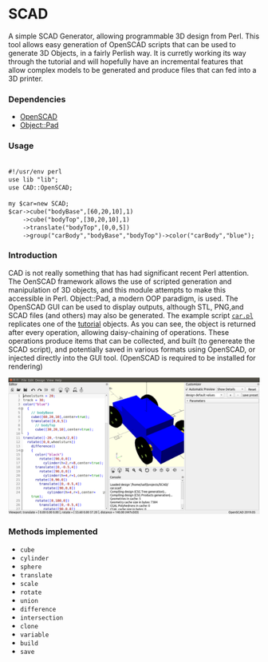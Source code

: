 # SCAD

A simple SCAD Generator, allowing programmable 3D design from Perl.  This tool allows easy generation of
OpenSCAD scripts that can be used to generate 3D Objects, in a fairly Perlish way. It is curretly working
its way through the tutorial and will hopefully have an incremental features that allow complex models to
be generated and produce files that can fed into a 3D printer.  

### Dependencies
* [OpenSCAD](https://openscad.org/documentation.html)
* [Object::Pad](https://metacpan.org/pod/Object::Pad)

### Usage

```

#!/usr/env perl
use lib "lib";
use CAD::OpenSCAD;

my $car=new SCAD;
$car->cube("bodyBase",[60,20,10],1)
    ->cube("bodyTop",[30,20,10],1)
    ->translate("bodyTop",[0,0,5])
    ->group("carBody","bodyBase","bodyTop")->color("carBody","blue");

```

### Introduction

CAD is not really something that has had significant recent Perl attention.  The OenSCAD framework allows
the use of scripted generation and manipulation of 3D objects, and this module attempts to make this
accessible in Perl. Object::Pad, a modern OOP paradigm, is used.  The OpenSCAD GUI can be used to display outputs,
although  STL, PNG,and SCAD files  (and others) may also be generated.  The example script [`car.pl`](https://github.com/saiftynet/SCAD/blob/main/car.pl) 
replicates one of the [tutorial](https://en.wikibooks.org/wiki/OpenSCAD_Tutorial/Chapter_1) objects.  As you can see,
the object is returned after every operation, allowing daisy-chaining of operations.  These operations produce 
items that can be collected, and built (to genereate the SCAD script), and potentially saved in various formats
using OpenSCAD, or injected directly into the GUI tool. (OpenSCAD is required to be installed for rendering)

![image](https://github.com/saiftynet/dummyrepo/blob/main/SCAD/OpenSCAD.png?raw=true)

### Methods implemented

* `cube`
* `cylinder`
* `sphere`
* `translate`
* `scale`
* `rotate`
* `union`
* `difference`
* `intersection`
* `clone`
* `variable`
* `build`
* `save`


